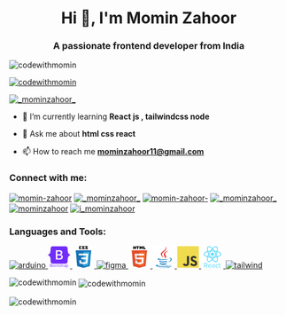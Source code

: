 <h1 align="center">Hi 👋, I'm Momin Zahoor</h1>
<h3 align="center">A passionate frontend developer from India</h3>

<p align="left"> <img src="https://komarev.com/ghpvc/?username=codewithmomin&label=Profile%20views&color=0e75b6&style=flat" alt="codewithmomin" /> </p>

<p align="left"> <a href="https://github.com/ryo-ma/github-profile-trophy"><img src="https://github-profile-trophy.vercel.app/?username=codewithmomin" alt="codewithmomin" /></a> </p>

<p align="left"> <a href="https://twitter.com/_mominzahoor_" target="blank"><img src="https://img.shields.io/twitter/follow/_mominzahoor_?logo=twitter&style=for-the-badge" alt="_mominzahoor_" /></a> </p>

- 🌱 I’m currently learning **React js , tailwindcss node**

- 💬 Ask me about **html css react**

- 📫 How to reach me **mominzahoor11@gmail.com**

<h3 align="left">Connect with me:</h3>
<p align="left">
<a href="https://codepen.io/momin-zahoor" target="blank"><img align="center" src="https://raw.githubusercontent.com/rahuldkjain/github-profile-readme-generator/master/src/images/icons/Social/codepen.svg" alt="momin-zahoor" height="30" width="40" /></a>
<a href="https://twitter.com/_mominzahoor_" target="blank"><img align="center" src="https://raw.githubusercontent.com/rahuldkjain/github-profile-readme-generator/master/src/images/icons/Social/twitter.svg" alt="_mominzahoor_" height="30" width="40" /></a>
<a href="https://linkedin.com/in/momin-zahoor-" target="blank"><img align="center" src="https://raw.githubusercontent.com/rahuldkjain/github-profile-readme-generator/master/src/images/icons/Social/linked-in-alt.svg" alt="momin-zahoor-" height="30" width="40" /></a>
<a href="https://instagram.com/_mominzahoor_" target="blank"><img align="center" src="https://raw.githubusercontent.com/rahuldkjain/github-profile-readme-generator/master/src/images/icons/Social/instagram.svg" alt="_mominzahoor_" height="30" width="40" /></a>
<a href="https://www.leetcode.com/mominzahoor" target="blank"><img align="center" src="https://raw.githubusercontent.com/rahuldkjain/github-profile-readme-generator/master/src/images/icons/Social/leet-code.svg" alt="mominzahoor" height="30" width="40" /></a>
<a href="https://auth.geeksforgeeks.org/user/i_mominzahoor" target="blank"><img align="center" src="https://raw.githubusercontent.com/rahuldkjain/github-profile-readme-generator/master/src/images/icons/Social/geeks-for-geeks.svg" alt="i_mominzahoor" height="30" width="40" /></a>
</p>

<h3 align="left">Languages and Tools:</h3>
<p align="left"> <a href="https://www.arduino.cc/" target="_blank" rel="noreferrer"> <img src="https://cdn.worldvectorlogo.com/logos/arduino-1.svg" alt="arduino" width="40" height="40"/> </a> <a href="https://getbootstrap.com" target="_blank" rel="noreferrer"> <img src="https://raw.githubusercontent.com/devicons/devicon/master/icons/bootstrap/bootstrap-plain-wordmark.svg" alt="bootstrap" width="40" height="40"/> </a> <a href="https://www.w3schools.com/css/" target="_blank" rel="noreferrer"> <img src="https://raw.githubusercontent.com/devicons/devicon/master/icons/css3/css3-original-wordmark.svg" alt="css3" width="40" height="40"/> </a> <a href="https://www.figma.com/" target="_blank" rel="noreferrer"> <img src="https://www.vectorlogo.zone/logos/figma/figma-icon.svg" alt="figma" width="40" height="40"/> </a> <a href="https://www.w3.org/html/" target="_blank" rel="noreferrer"> <img src="https://raw.githubusercontent.com/devicons/devicon/master/icons/html5/html5-original-wordmark.svg" alt="html5" width="40" height="40"/> </a> <a href="https://www.java.com" target="_blank" rel="noreferrer"> <img src="https://raw.githubusercontent.com/devicons/devicon/master/icons/java/java-original.svg" alt="java" width="40" height="40"/> </a> <a href="https://developer.mozilla.org/en-US/docs/Web/JavaScript" target="_blank" rel="noreferrer"> <img src="https://raw.githubusercontent.com/devicons/devicon/master/icons/javascript/javascript-original.svg" alt="javascript" width="40" height="40"/> </a> <a href="https://reactjs.org/" target="_blank" rel="noreferrer"> <img src="https://raw.githubusercontent.com/devicons/devicon/master/icons/react/react-original-wordmark.svg" alt="react" width="40" height="40"/> </a> <a href="https://tailwindcss.com/" target="_blank" rel="noreferrer"> <img src="https://www.vectorlogo.zone/logos/tailwindcss/tailwindcss-icon.svg" alt="tailwind" width="40" height="40"/> </a> </p>

<p><img align="left" src="https://github-readme-stats.vercel.app/api/top-langs?username=codewithmomin&show_icons=true&locale=en&layout=compact" alt="codewithmomin" /></p>

<p>&nbsp;<img align="center" src="https://github-readme-stats.vercel.app/api?username=codewithmomin&show_icons=true&locale=en" alt="codewithmomin" /></p>

<p><img align="center" src="https://github-readme-streak-stats.herokuapp.com/?user=codewithmomin&" alt="codewithmomin" /></p>
